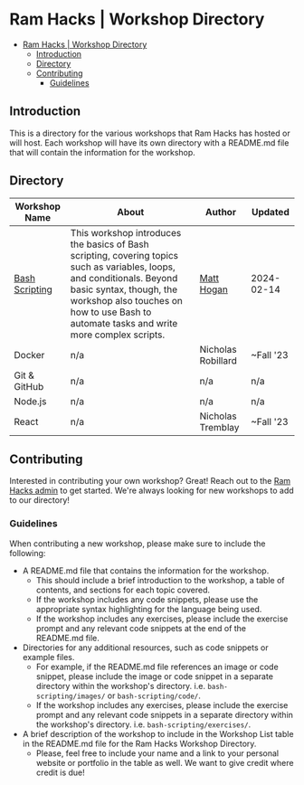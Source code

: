 # Ram Hacks | Workshop Directory

- [Ram Hacks | Workshop Directory](#ram-hacks--workshop-directory)
  - [Introduction](#introduction)
  - [Directory](#directory)
  - [Contributing](#contributing)
    - [Guidelines](#guidelines)

## Introduction

This is a directory for the various workshops that Ram Hacks has hosted or will host. Each workshop will have its own directory with a README.md file that will contain the information for the workshop.

## Directory

| Workshop Name | About | Author | Updated |
| --- | --- | --- | --- |
| [Bash Scripting](bash-scripting/README.md) | This workshop introduces the basics of Bash scripting, covering topics such as variables, loops, and conditionals. Beyond basic syntax, though, the workshop also touches on how to use Bash to automate tasks and write more complex scripts. | [Matt Hogan](https://hoganmatt.me) | 2024-02-14 |
| Docker | n/a | Nicholas Robillard | ~Fall '23 |
| Git & GitHub | n/a | n/a | n/a |
| Node.js | n/a | n/a | n/a |
| React | n/a | Nicholas Tremblay | ~Fall '23 |

## Contributing

Interested in contributing your own workshop? Great! Reach out to the [Ram Hacks admin](mailto:ramhacks@rhodysenate.org) to get started. We're always looking for new workshops to add to our directory!

### Guidelines

When contributing a new workshop, please make sure to include the following:

- A README.md file that contains the information for the workshop.
  - This should include a brief introduction to the workshop, a table of contents, and sections for each topic covered.
  - If the workshop includes any code snippets, please use the appropriate syntax highlighting for the language being used.
  - If the workshop includes any exercises, please include the exercise prompt and any relevant code snippets at the end of the README.md file.
- Directories for any additional resources, such as code snippets or example files.
  - For example, if the README.md file references an image or code snippet, please include the image or code snippet in a separate directory within the workshop's directory. i.e. `bash-scripting/images/` or `bash-scripting/code/`.
  - If the workshop includes any exercises, please include the exercise prompt and any relevant code snippets in a separate directory within the workshop's directory. i.e. `bash-scripting/exercises/`.
- A brief description of the workshop to include in the Workshop List table in the README.md file for the Ram Hacks Workshop Directory.
  - Please, feel free to include your name and a link to your personal website or portfolio in the table as well. We want to give credit where credit is due!
